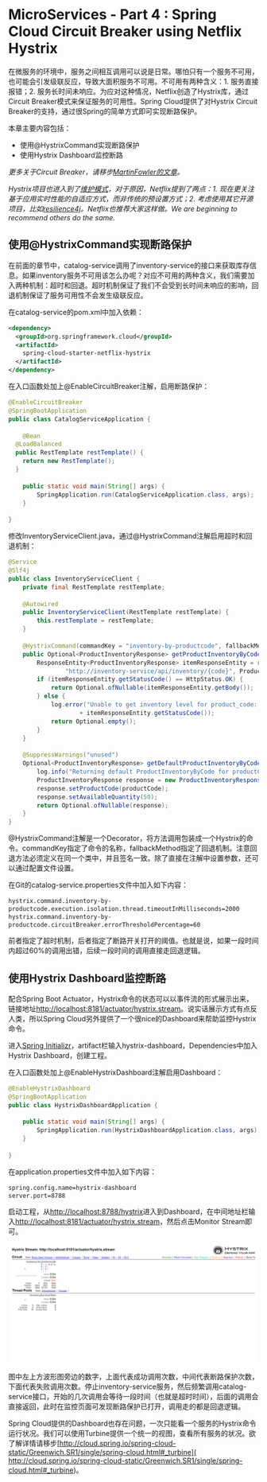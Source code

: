 # MicroServices - Part 4 : Spring Cloud Circuit Breaker using Netflix Hystrix
在微服务的环境中，服务之间相互调用可以说是日常。哪怕只有一个服务不可用，也可能会引发级联反应，导致大面积服务不可用。不可用有两种含义：1. 服务直接报错；2. 服务长时间未响应。为应对这种情况，Netflix创造了Hystrix库，通过Circuit Breaker模式来保证服务的可用性。Spring Cloud提供了对Hystrix Circuit Breaker的支持，通过很Spring的简单方式即可实现断路保护。

本章主要内容包括：
- 使用@HystrixCommand实现断路保护
- 使用Hystrix Dashboard监控断路

*更多关于Circuit Breaker，请移步[MartinFowler的文章](https://martinfowler.com/bliki/CircuitBreaker.html)。*

*Hystrix项目也进入到了[维护模式](https://github.com/Netflix/Hystrix)，对于原因，Netflix提到了两点：1. 现在更关注基于应用实时性能的自适应方式，而非传统的预设置方式；2. 考虑使用其它开源项目，比如[resilience4j](https://github.com/resilience4j/resilience4j)。Netflix也推荐大家这样做。We are beginning to recommend others do the same.*

## 使用@HystrixCommand实现断路保护
在前面的章节中，catalog-service调用了inventory-service的接口来获取库存信息。如果inventory服务不可用该怎么办呢？对应不可用的两种含义，我们需要加入两种机制：超时和回退。超时机制保证了我们不会受到长时间未响应的影响，回退机制保证了服务可用性不会发生级联反应。

在catalog-service的pom.xml中加入依赖：
```xml
<dependency>
  <groupId>org.springframework.cloud</groupId>
  <artifactId>
    spring-cloud-starter-netflix-hystrix
  </artifactId>
</dependency>
```
在入口函数处加上@EnableCircuitBreaker注解，启用断路保护：
```java
@EnableCircuitBreaker
@SpringBootApplication
public class CatalogServiceApplication {

	@Bean
  @LoadBalanced
  public RestTemplate restTemplate() {
    return new RestTemplate();
  }

	public static void main(String[] args) {
		SpringApplication.run(CatalogServiceApplication.class, args);
	}

}
```
修改InventoryServiceClient.java，通过@HystrixCommand注解启用超时和回退机制：
```java
@Service
@Slf4j
public class InventoryServiceClient {
	private final RestTemplate restTemplate;

	@Autowired
	public InventoryServiceClient(RestTemplate restTemplate) {
		this.restTemplate = restTemplate;
	}

	@HystrixCommand(commandKey = "inventory-by-productcode", fallbackMethod = "getDefaultProductInventoryByCode")
	public Optional<ProductInventoryResponse> getProductInventoryByCode(String productCode) {
		ResponseEntity<ProductInventoryResponse> itemResponseEntity = restTemplate.getForEntity(
				"http://inventory-service/api/inventory/{code}", ProductInventoryResponse.class, productCode);
		if (itemResponseEntity.getStatusCode() == HttpStatus.OK) {
			return Optional.ofNullable(itemResponseEntity.getBody());
		} else {
			log.error("Unable to get inventory level for product_code: " + productCode + ", StatusCode: "
					+ itemResponseEntity.getStatusCode());
			return Optional.empty();
		}
	}

	@SuppressWarnings("unused")
	Optional<ProductInventoryResponse> getDefaultProductInventoryByCode(String productCode) {
		log.info("Returning default ProductInventoryByCode for productCode: " + productCode);
		ProductInventoryResponse response = new ProductInventoryResponse();
		response.setProductCode(productCode);
		response.setAvailableQuantity(50);
		return Optional.ofNullable(response);
	}
}
```
@HystrixCommand注解是一个Decorator，将方法调用包装成一个Hystrix的命令。commandKey指定了命令的名称，fallbackMethod指定了回退机制。注意回退方法必须定义在同一个类中，并且签名一致。除了直接在注解中设置参数，还可以通过配置文件设置。

在Git的catalog-service.properties文件中加入如下内容：
```
hystrix.command.inventory-by-productcode.execution.isolation.thread.timeoutInMilliseconds=2000
hystrix.command.inventory-by-productcode.circuitBreaker.errorThresholdPercentage=60
```
前者指定了超时机制，后者指定了断路开关打开的阈值。也就是说，如果一段时间内超过60%的调用出错，后续一段时间的调用直接走回退逻辑。

## 使用Hystrix Dashboard监控断路
配合Spring Boot Actuator，Hystrix命令的状态可以以事件流的形式展示出来，链接地址[http://localhost:8181/actuator/hystrix.stream]( http://localhost:8181/actuator/hystrix.stream)。说实话展示方式有点反人类，所以Spring Cloud另外提供了一个很nice的Dashboard来帮助监控Hystrix命令。

进入[Spring Initializr](https://start.spring.io/)，artifact栏输入hystrix-dashboard，Dependencies中加入Hystrix Dashboard，创建工程。

在入口函数处加上@EnableHystrixDashboard注解启用Dashboard：
```java
@EnableHystrixDashboard
@SpringBootApplication
public class HystrixDashboardApplication {

	public static void main(String[] args) {
		SpringApplication.run(HystrixDashboardApplication.class, args);
	}

}
```
在application.properties文件中加入如下内容：
```
spring.config.name=hystrix-dashboard
server.port=8788
```
启动工程，从[http://localhost:8788/hystrix](http://localhost:8788/hystrix )进入到Dashboard，在中间地址栏输入[http://localhost:8181/actuator/hystrix.stream](http://localhost:8181/actuator/hystrix.stream)，然后点击Monitor Stream即可。

![Dashboard截图](https://github.com/sumuzhou/microservice-spring-cloud/blob/add_ch4/ch4-circuit/20190409145010.png "Dashboard截图")

图中左上方波形图旁边的数字，上面代表成功调用次数，中间代表断路保护次数，下面代表失败调用次数。停止inventory-service服务，然后频繁调用catalog-service接口，开始的几次调用会等待一段时间（也就是超时时间），后面的调用会直接返回，此时在监控页面可发现断路保护已打开，调用走的都是回退逻辑。

Spring Cloud提供的Dashboard也存在问题，一次只能看一个服务的Hystrix命令运行状况。我们可以使用Turbine提供一个统一的视图，查看所有服务的状况。欲了解详情请移步[http://cloud.spring.io/spring-cloud-static/Greenwich.SR1/single/spring-cloud.html#_turbine]( http://cloud.spring.io/spring-cloud-static/Greenwich.SR1/single/spring-cloud.html#_turbine)。
